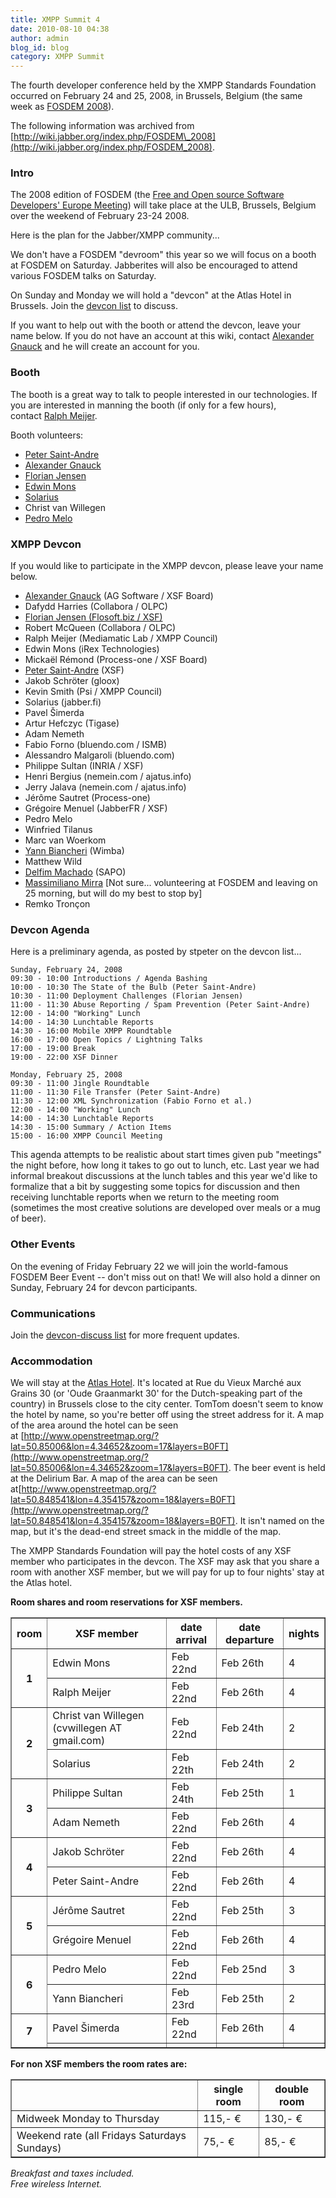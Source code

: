```yaml
---
title: XMPP Summit 4
date: 2010-08-10 04:38
author: admin
blog_id: blog
category: XMPP Summit
---
```


The fourth developer conference held by the XMPP Standards Foundation occurred on February 24 and 25, 2008, in Brussels, Belgium (the same week as [FOSDEM 2008](http://www.fosdem.org/)).

The following information was archived from [http://wiki.jabber.org/index.php/FOSDEM\_2008](http://wiki.jabber.org/index.php/FOSDEM_2008).

### Intro
The 2008 edition of FOSDEM (the [Free and Open source Software Developers' Europe Meeting](http://www.fosdem.org/)) will take place at the ULB, Brussels, Belgium over the weekend of February 23-24 2008.

Here is the plan for the Jabber/XMPP community...

We don't have a FOSDEM "devroom" this year so we will focus on a booth at FOSDEM on Saturday. Jabberites will also be encouraged to attend various FOSDEM talks on Saturday.

On Sunday and Monday we will hold a "devcon" at the Atlas Hotel in Brussels. Join the [devcon list](http://mail.jabber.org/mailman/listinfo/devcon) to discuss.

If you want to help out with the booth or attend the devcon, leave your name below. If you do not have an account at this wiki, contact [Alexander Gnauck](xmpp:gnauck@jabber.org) and he will create an account for you.

### Booth
The booth is a great way to talk to people interested in our technologies. If you are interested in manning the booth (if only for a few hours), contact [Ralph Meijer](xmpp:ralphm@ik.nu "xmpp:ralphm@ik.nu").

Booth volunteers:

-   [Peter Saint-Andre](xmpp:stpeter@jabber.org)
-   [Alexander Gnauck](xmpp:gnauck@jabber.org)
-   [Florian Jensen](xmpp:admin@im.flosoft.biz)
-   [Edwin Mons](xmpp:intosi@ik.nu)
-   [Solarius](xmpp:solarius@jabber.org)
-   Christ van Willegen
-   [Pedro Melo](xmpp:melo@simplicidade.org)

### XMPP Devcon
If you would like to participate in the XMPP devcon, please leave your name below.

-   [Alexander Gnauck](xmpp:gnauck@jabber.org) (AG Software / XSF Board)
-   Dafydd Harries (Collabora / OLPC)
-   [Florian Jensen (Flosoft.biz / XSF)](xmpp:admin@im.flosoft.biz)
-   Robert McQueen (Collabora / OLPC)
-   Ralph Meijer (Mediamatic Lab / XMPP Council)
-   Edwin Mons (iRex Technologies)
-   Mickaël Rémond (Process-one / XSF Board)
-   [Peter Saint-Andre](xmpp:stpeter@jabber.org) (XSF)
-   Jakob Schröter (gloox)
-   Kevin Smith (Psi / XMPP Council)
-   Solarius (jabber.fi)
-   Pavel Šimerda
-   Artur Hefczyc (Tigase)
-   Adam Nemeth
-   Fabio Forno (bluendo.com / ISMB)
-   Alessandro Malgaroli (bluendo.com)
-   Philippe Sultan (INRIA / XSF)
-   Henri Bergius (nemein.com / ajatus.info)
-   Jerry Jalava (nemein.com / ajatus.info)
-   Jérôme Sautret (Process-one)
-   Grégoire Menuel (JabberFR / XSF)
-   Pedro Melo
-   Winfried Tilanus
-   Marc van Woerkom
-   [Yann Biancheri](xmpp:yann.biancheri@gmail.com) (Wimba)
-   Matthew Wild
-   [Delfim Machado](xmpp:dbcm@jabber.org) (SAPO)
-   [Massimiliano Mirra](xmpp:bard@sameplace.cc) [Not sure... volunteering at FOSDEM and leaving on 25 morning, but will do my best to stop by]
-   Remko Tronçon

### Devcon Agenda
Here is a preliminary agenda, as posted by stpeter on the devcon list...

    Sunday, February 24, 2008
    09:30 - 10:00 Introductions / Agenda Bashing
    10:00 - 10:30 The State of the Bulb (Peter Saint-Andre)
    10:30 - 11:00 Deployment Challenges (Florian Jensen)
    11:00 - 11:30 Abuse Reporting / Spam Prevention (Peter Saint-Andre)
    12:00 - 14:00 "Working" Lunch
    14:00 - 14:30 Lunchtable Reports
    14:30 - 16:00 Mobile XMPP Roundtable
    16:00 - 17:00 Open Topics / Lightning Talks
    17:00 - 19:00 Break
    19:00 - 22:00 XSF Dinner

    Monday, February 25, 2008
    09:30 - 11:00 Jingle Roundtable
    11:00 - 11:30 File Transfer (Peter Saint-Andre)
    11:30 - 12:00 XML Synchronization (Fabio Forno et al.)
    12:00 - 14:00 "Working" Lunch
    14:00 - 14:30 Lunchtable Reports
    14:30 - 15:00 Summary / Action Items
    15:00 - 16:00 XMPP Council Meeting

This agenda attempts to be realistic about start times given pub "meetings" the night before, how long it takes to go out to lunch, etc. Last year we had informal breakout discussions at the lunch tables and this year we'd like to formalize that a bit by suggesting some topics for discussion and then receiving lunchtable reports when we return to the meeting room (sometimes the most creative solutions are developed over meals or a mug of beer).

### Other Events
On the evening of Friday February 22 we will join the world-famous FOSDEM Beer Event -- don't miss out on that!
We will also hold a dinner on Sunday, February 24 for devcon participants.

### Communications
Join the [devcon-discuss list](http://mail.jabber.org/mailman/listinfo/devcon) for more frequent updates.

### Accommodation
We will stay at the [Atlas Hotel](http://www.atlas-hotel.be/). It's located at Rue du Vieux Marché aux Grains 30 (or 'Oude Graanmarkt 30' for the Dutch-speaking part of the country) in Brussels close to the city center. TomTom doesn't seem to know the hotel by name, so you're better off using the street address for it. A map of the area around the hotel can be seen at [http://www.openstreetmap.org/?lat=50.85006&lon=4.34652&zoom=17&layers=B0FT](http://www.openstreetmap.org/?lat=50.85006&lon=4.34652&zoom=17&layers=B0FT). The beer event is held at the Delirium Bar. A map of the area can be seen at[http://www.openstreetmap.org/?lat=50.848541&lon=4.354157&zoom=18&layers=B0FT](http://www.openstreetmap.org/?lat=50.848541&lon=4.354157&zoom=18&layers=B0FT). It isn't named on the map, but it's the dead-end street smack in the middle of the map.

The XMPP Standards Foundation will pay the hotel costs of any XSF member who participates in the devcon. The XSF may ask that you share a room with another XSF member, but we will pay for up to four nights' stay at the Atlas hotel.

**Room shares and room reservations for XSF members.**

<table border="1"> <tbody> <tr> <th> room
</th> <th> XSF member
</th> <th> date arrival
</th> <th> date departure
</th> <th> nights
</th> </tr> <tr> <th rowspan="2"> 1
</th> <td> Edwin Mons
</td> <td> Feb 22nd
</td> <td> Feb 26th
</td> <td> 4
</td> </tr> <tr> <td> Ralph Meijer
</td> <td> Feb 22nd
</td> <td> Feb 26th
</td> <td> 4
</td> </tr> <tr> <th rowspan="2"> 2
</th> <td> Christ van Willegen (cvwillegen AT gmail.com)
</td> <td> Feb 22nd
</td> <td> Feb 24th
</td> <td> 2
</td> </tr> <tr> <td> Solarius
</td> <td> Feb 22th
</td> <td> Feb 24th
</td> <td> 2
</td> </tr> <tr> <th rowspan="2"> 3
</th> <td> Philippe Sultan
</td> <td> Feb 24th
</td> <td> Feb 25th
</td> <td> 1
</td> </tr> <tr> <td> Adam Nemeth
</td> <td> Feb 22nd
</td> <td> Feb 26th
</td> <td> 4
</td> </tr> <tr> <th rowspan="2"> 4
</th> <td> Jakob Schröter
</td> <td> Feb 22nd
</td> <td> Feb 26th
</td> <td> 4
</td> </tr> <tr> <td> Peter Saint-Andre
</td> <td> Feb 22nd
</td> <td> Feb 26th
</td> <td> 4
</td> </tr> <tr> <th rowspan="2"> 5
</th> <td> Jérôme Sautret
</td> <td> Feb 22nd
</td> <td> Feb 25th
</td> <td> 3
</td> </tr> <tr> <td> Grégoire Menuel
</td> <td> Feb 22nd
</td> <td> Feb 26th
</td> <td> 4
</td> </tr> <tr> <th rowspan="2"> 6
</th> <td> Pedro Melo
</td> <td> Feb 22nd
</td> <td> Feb 25nd
</td> <td> 3
</td> </tr> <tr> <td> Yann Biancheri
</td> <td> Feb 23rd
</td> <td> Feb 25th
</td> <td> 2
</td> </tr> <tr> <th rowspan="2"> 7
</th> <td> Pavel Šimerda
</td> <td> Feb 22nd
</td> <td> Feb 26th
</td> <td> 4
</td> </tr> <tr> <td> </td> <td> </td> <td> </td> <td> </td> </tr> </tbody> </table>

**For non XSF members the room rates are:**

<table border="1"> <tbody> <tr> <th> </th> <th> single room
</th> <th> double room
</th> </tr> <tr> <td> Midweek Monday to Thursday
</td> <td> 115,- €
</td> <td> 130,- €
</td> </tr> <tr> <td> Weekend rate (all Fridays Saturdays Sundays)
</td> <td> 75,- €
</td> <td> 85,- €
</td> </tr> </tbody> </table>

*Breakfast and taxes included.*  
*Free wireless Internet.*
